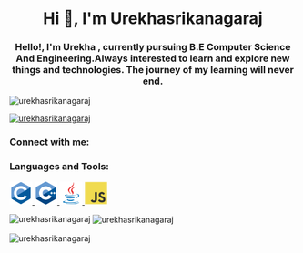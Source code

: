 <h1 align="center">Hi 👋, I'm Urekhasrikanagaraj</h1>
<h3 align="center">Hello!, I'm Urekha , currently pursuing B.E Computer Science And Engineering.Always interested to learn and explore new things and technologies. The journey of my learning will never end.</h3>

<p align="left"> <img src="https://komarev.com/ghpvc/?username=urekhasrikanagaraj&label=Profile%20views&color=0e75b6&style=flat" alt="urekhasrikanagaraj" /> </p>

<p align="left"> <a href="https://github.com/ryo-ma/github-profile-trophy"><img src="https://github-profile-trophy.vercel.app/?username=urekhasrikanagaraj" alt="urekhasrikanagaraj" /></a> </p>

<h3 align="left">Connect with me:</h3>
<p align="left">
</p>

<h3 align="left">Languages and Tools:</h3>
<p align="left"> <a href="https://www.cprogramming.com/" target="_blank" rel="noreferrer"> <img src="https://raw.githubusercontent.com/devicons/devicon/master/icons/c/c-original.svg" alt="c" width="40" height="40"/> </a> <a href="https://www.w3schools.com/cpp/" target="_blank" rel="noreferrer"> <img src="https://raw.githubusercontent.com/devicons/devicon/master/icons/cplusplus/cplusplus-original.svg" alt="cplusplus" width="40" height="40"/> </a> <a href="https://www.java.com" target="_blank" rel="noreferrer"> <img src="https://raw.githubusercontent.com/devicons/devicon/master/icons/java/java-original.svg" alt="java" width="40" height="40"/> </a> <a href="https://developer.mozilla.org/en-US/docs/Web/JavaScript" target="_blank" rel="noreferrer"> <img src="https://raw.githubusercontent.com/devicons/devicon/master/icons/javascript/javascript-original.svg" alt="javascript" width="40" height="40"/> </a> </p>

<p><img align="left" src="https://github-readme-stats.vercel.app/api/top-langs?username=urekhasrikanagaraj&show_icons=true&locale=en&layout=compact" alt="urekhasrikanagaraj" /></p>

<p>&nbsp;<img align="center" src="https://github-readme-stats.vercel.app/api?username=urekhasrikanagaraj&show_icons=true&locale=en" alt="urekhasrikanagaraj" /></p>

<p><img align="center" src="https://github-readme-streak-stats.herokuapp.com/?user=urekhasrikanagaraj&" alt="urekhasrikanagaraj" /></p>

